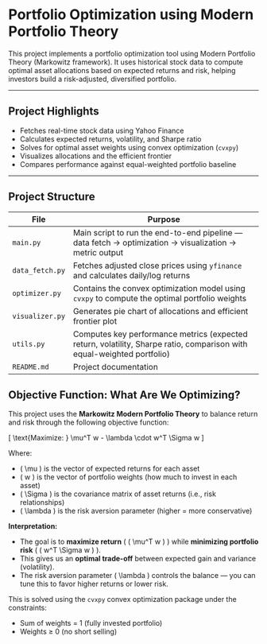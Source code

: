 #  Portfolio Optimization using Modern Portfolio Theory

This project implements a portfolio optimization tool using Modern Portfolio Theory (Markowitz framework). It uses historical stock data to compute optimal asset allocations based on expected returns and risk, helping investors build a risk-adjusted, diversified portfolio.

---

## Project Highlights

- Fetches real-time stock data using Yahoo Finance
- Calculates expected returns, volatility, and Sharpe ratio
- Solves for optimal asset weights using convex optimization (`cvxpy`)
- Visualizes allocations and the efficient frontier
- Compares performance against equal-weighted portfolio baseline

---

## Project Structure

| File | Purpose |
|------|---------|
| `main.py` | Main script to run the end-to-end pipeline — data fetch → optimization → visualization → metric output |
| `data_fetch.py` | Fetches adjusted close prices using `yfinance` and calculates daily/log returns |
| `optimizer.py` | Contains the convex optimization model using `cvxpy` to compute the optimal portfolio weights |
| `visualizer.py` | Generates pie chart of allocations and efficient frontier plot |
| `utils.py` | Computes key performance metrics (expected return, volatility, Sharpe ratio, comparison with equal-weighted portfolio) |
| `README.md` | Project documentation |


##  Objective Function: What Are We Optimizing?

This project uses the **Markowitz Modern Portfolio Theory** to balance return and risk through the following objective function:

\[
\text{Maximize: } \mu^T w - \lambda \cdot w^T \Sigma w
\]

Where:

- \( \mu \) is the vector of expected returns for each asset
- \( w \) is the vector of portfolio weights (how much to invest in each asset)
- \( \Sigma \) is the covariance matrix of asset returns (i.e., risk relationships)
- \( \lambda \) is the risk aversion parameter (higher = more conservative)

**Interpretation:**

- The goal is to **maximize return** ( \( \mu^T w \) ) while **minimizing portfolio risk** ( \( w^T \Sigma w \) ).
- This gives us an **optimal trade-off** between expected gain and variance (volatility).
- The risk aversion parameter \( \lambda \) controls the balance — you can tune this to favor higher returns or lower risk.

This is solved using the `cvxpy` convex optimization package under the constraints:
- Sum of weights = 1 (fully invested portfolio)
- Weights ≥ 0 (no short selling)
